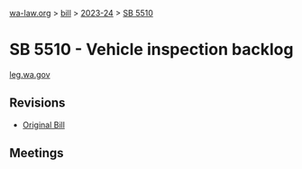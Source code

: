 [wa-law.org](/) > [bill](/bill/) > [2023-24](/bill/2023-24/) > [SB 5510](/bill/2023-24/sb/5510/)

# SB 5510 - Vehicle inspection backlog
[leg.wa.gov](https://app.leg.wa.gov/billsummary?BillNumber=5510&Year=2023&Initiative=false)

## Revisions
* [Original Bill](1/)

## Meetings